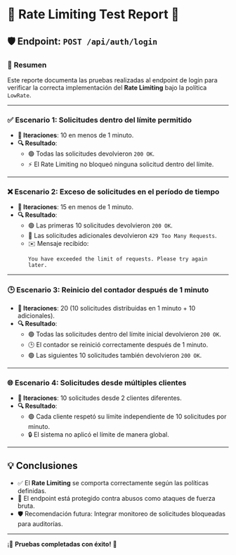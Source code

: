﻿# 🚦 Rate Limiting Test Report 🚀

## 🛡️ Endpoint: `POST /api/auth/login`

### 📝 **Resumen**
Este reporte documenta las pruebas realizadas al endpoint de login para verificar la correcta implementación del **Rate Limiting** bajo la política `LowRate`.

---

### ✅ **Escenario 1: Solicitudes dentro del límite permitido**  
- **🔄 Iteraciones**: 10 en menos de 1 minuto.  
- **🔍 Resultado**:  
  - 🟢 Todas las solicitudes devolvieron `200 OK`.  
  - ⚡ El Rate Limiting no bloqueó ninguna solicitud dentro del límite.

---

### ❌ **Escenario 2: Exceso de solicitudes en el período de tiempo**  
- **🔄 Iteraciones**: 15 en menos de 1 minuto.  
- **🔍 Resultado**:  
  - 🟢 Las primeras 10 solicitudes devolvieron `200 OK`.  
  - 🔴 Las solicitudes adicionales devolvieron `429 Too Many Requests`.  
  - ✉️ Mensaje recibido:  
    ```
    You have exceeded the limit of requests. Please try again later.
    ```

---

### 🕒 **Escenario 3: Reinicio del contador después de 1 minuto**
- **🔄 Iteraciones**: 20 (10 solicitudes distribuidas en 1 minuto + 10 adicionales).
- **🔍 Resultado**:
  - 🟢 Todas las solicitudes dentro del límite inicial devolvieron `200 OK`.
  - 🕒 El contador se reinició correctamente después de 1 minuto.
  - 🟢 Las siguientes 10 solicitudes también devolvieron `200 OK`.

---

### 🌐 **Escenario 4: Solicitudes desde múltiples clientes**  
- **🔄 Iteraciones**: 10 solicitudes desde 2 clientes diferentes.  
- **🔍 Resultado**:  
  - 🟢 Cada cliente respetó su límite independiente de 10 solicitudes por minuto.  
  - 🔒 El sistema no aplicó el límite de manera global.

---

## 💡 **Conclusiones**
- ✅ El **Rate Limiting** se comporta correctamente según las políticas definidas.  
- 🚀 El endpoint está protegido contra abusos como ataques de fuerza bruta.  
- 🛡️ Recomendación futura: Integrar monitoreo de solicitudes bloqueadas para auditorías.

---

¡🎉 **Pruebas completadas con éxito!** 🎉
